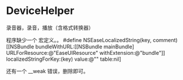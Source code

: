 # DeviceHelper
录音器，录音，播放（含格式转换器）

程序缺少一个 宏定义。。
 #define NSEaseLocalizedString(key, comment) [[NSBundle bundleWithURL:[[NSBundle mainBundle] URLForResource:@"EaseUIResource" withExtension:@"bundle"]] localizedStringForKey:(key) value:@"" table:nil]

还有一个 __weak 错误，删除即可。
